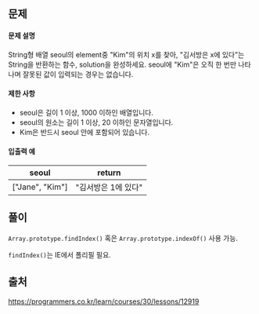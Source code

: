 ## 문제
#### 문제 설명
String형 배열 seoul의 element중 "Kim"의 위치 x를 찾아, "김서방은 x에 있다"는 String을 반환하는 함수, solution을 완성하세요. seoul에 "Kim"은 오직 한 번만 나타나며 잘못된 값이 입력되는 경우는 없습니다.

#### 제한 사항
- seoul은 길이 1 이상, 1000 이하인 배열입니다.
- seoul의 원소는 길이 1 이상, 20 이하인 문자열입니다.
- Kim은 반드시 seoul 안에 포함되어 있습니다.

#### 입출력 예
| seoul |	return |
|:-:|:-:|
|["Jane", "Kim"]|"김서방은 1에 있다"|

## 풀이
`Array.prototype.findIndex()` 혹은 `Array.prototype.indexOf()` 사용 가능.

`findIndex()`는 IE에서 폴리필 필요.

## 출처
https://programmers.co.kr/learn/courses/30/lessons/12919
